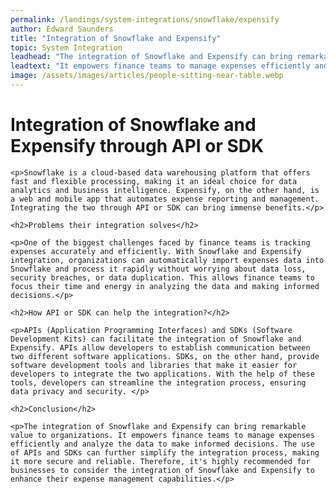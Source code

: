 ```yaml
---
permalink: /landings/system-integrations/snowflake/expensify
author: Edward Saunders
title: "Integration of Snowflake and Expensify"
topic: System Integration
leadhead: "The integration of Snowflake and Expensify can bring remarkable value to organizations"
leadtext: "It empowers finance teams to manage expenses efficiently and analyze the data to make informed decisions. The use of APIs and SDKs can further simplify the integration process, making it more secure and reliable. Therefore, it's highly recommended for businesses to consider the integration of Snowflake and Expensify to enhance their expense management capabilities."
image: /assets/images/articles/people-sitting-near-table.webp
---
```

<div class="arttext">
	<h1>Integration of Snowflake and Expensify through API or SDK</h1>

	<p>Snowflake is a cloud-based data warehousing platform that offers fast and flexible processing, making it an ideal choice for data analytics and business intelligence. Expensify, on the other hand, is a web and mobile app that automates expense reporting and management. Integrating the two through API or SDK can bring immense benefits.</p>

	<h2>Problems their integration solves</h2>

	<p>One of the biggest challenges faced by finance teams is tracking expenses accurately and efficiently. With Snowflake and Expensify integration, organizations can automatically import expenses data into Snowflake and process it rapidly without worrying about data loss, security breaches, or data duplication. This allows finance teams to focus their time and energy in analyzing the data and making informed decisions.</p>

	<h2>How API or SDK can help the integration?</h2>

	<p>APIs (Application Programming Interfaces) and SDKs (Software Development Kits) can facilitate the integration of Snowflake and Expensify. APIs allow developers to establish communication between two different software applications. SDKs, on the other hand, provide software development tools and libraries that make it easier for developers to integrate the two applications. With the help of these tools, developers can streamline the integration process, ensuring data privacy and security. </p>

	<h2>Conclusion</h2>

	<p>The integration of Snowflake and Expensify can bring remarkable value to organizations. It empowers finance teams to manage expenses efficiently and analyze the data to make informed decisions. The use of APIs and SDKs can further simplify the integration process, making it more secure and reliable. Therefore, it's highly recommended for businesses to consider the integration of Snowflake and Expensify to enhance their expense management capabilities.</p>

</div>